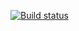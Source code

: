 [![Build status](https://ci.appveyor.com/api/projects/status/c6wcp6iqtywavoc0?svg=true)](https://ci.appveyor.com/project/Maden51/arraybuffer)
